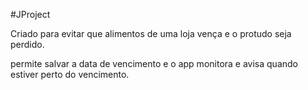 #JProject

Criado para evitar que alimentos de uma loja vença e o protudo seja perdido.

permite salvar a data de vencimento e o app monitora e avisa quando estiver perto do vencimento.